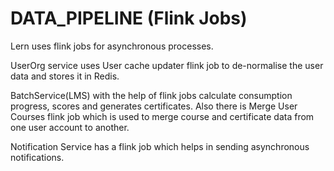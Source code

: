 # DATA\_PIPELINE (Flink Jobs)

Lern uses flink jobs for asynchronous processes.&#x20;

UserOrg service uses User cache updater flink job to de-normalise the user data and stores it in Redis.

BatchService(LMS) with the help of flink jobs calculate consumption progress, scores and generates certificates. Also there is Merge User Courses flink job which is used to merge course and certificate data from one user account to another.

Notification Service has a flink job which helps in sending asynchronous notifications.
